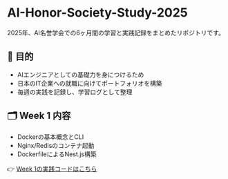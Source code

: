 # AI-Honor-Society-Study-2025

2025年、AI名誉学会での6ヶ月間の学習と実践記録をまとめたリポジトリです。

## 📌 目的
- AIエンジニアとしての基礎力を身につけるため
- 日本のIT企業への就職に向けてポートフォリオを構築
- 毎週の実践を記録し、学習ログとして整理

## 🗂️ Week 1 内容
- Dockerの基本概念とCLI
- Nginx/Redisのコンテナ起動
- DockerfileによるNest.js構築

👉 [Week 1の実践コードはこちら](https://github.com/hyeon-marina/AI-Honor-Society-Study-2025/tree/main/week01_docker_jp)
